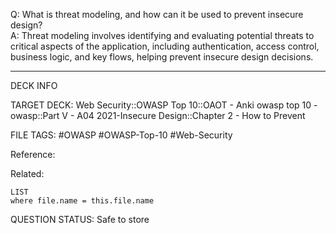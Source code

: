 Q: What is threat modeling, and how can it be used to prevent insecure design?  
A: Threat modeling involves identifying and evaluating potential threats to critical aspects of the application, including authentication, access control, business logic, and key flows, helping prevent insecure design decisions.
<!--ID: 1697070654585-->

---

DECK INFO

TARGET DECK: Web Security::OWASP Top 10::OAOT - Anki owasp top 10 - owasp::Part V - A04 2021-Insecure Design::Chapter 2 - How to Prevent

FILE TAGS: #OWASP #OWASP-Top-10 #Web-Security

Reference:

Related:

```dataview
LIST
where file.name = this.file.name
```

QUESTION STATUS: Safe to store